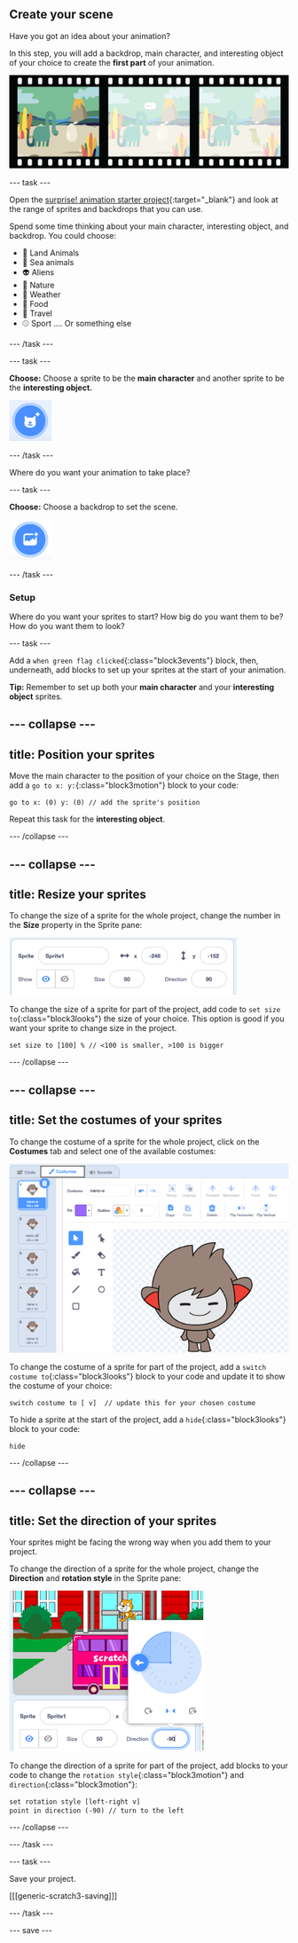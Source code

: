## Create your scene

Have you got an idea about your animation? 
  
In this step, you will add a backdrop, main character, and interesting object of your choice to create the **first part** of your animation. 

![A film strip with 3 frames. The first frame is highlighted. The frame shows a scene with character, object, and background.](images/scene.png)

--- task ---

Open the [surprise! animation starter project](https://scratch.mit.edu/projects/582222532/editor){:target="_blank"} and look at the range of sprites and backdrops that you can use. 

Spend some time thinking about your main character, interesting object, and backdrop. You could choose:

+ 🐯 Land Animals
+ 🐠 Sea animals 
+ 👽 Aliens
+ 🌿 Nature
+ 🌈 Weather
+ 🌮 Food
+ 🚀 Travel
+ ⚾ Sport
.... Or something else

--- /task ---

--- task ---

**Choose:** Choose a sprite to be the **main character** and another sprite to be the **interesting object.**

![The 'Choose a Sprite' icon.](images/add-sprite.png)

--- /task ---

Where do you want your animation to take place?

--- task ---

**Choose:** Choose a backdrop to set the scene. 

![The 'Choose a Backdrop' icon.](images/add-backdrop.png)

--- /task ---

### Setup

Where do you want your sprites to start? How big do you want them to be? How do you want them to look?

--- task ---

Add a `when green flag clicked`{:class="block3events"} block, then, underneath, add blocks to set up your sprites at the start of your animation. 

**Tip:** Remember to set up both your **main character** and your **interesting object** sprites.

--- collapse ---
---
title: Position your sprites
---

Move the main character to the position of your choice on the Stage, then add a `go to x: y:`{:class="block3motion"} block to your code:

```blocks3
go to x: (0) y: (0) // add the sprite's position
```

Repeat this task for the **interesting object**. 

--- /collapse ---

--- collapse ---
---
title: Resize your sprites
---

To change the size of a sprite for the whole project, change the number in the **Size** property in the Sprite pane:

![](images/sprite-pane-size.png)

To change the size of a sprite for part of the project, add code to `set size to`{:class="block3looks"} the size of your choice. This option is good if you want your sprite to change size in the project. 

```blocks3
set size to [100] % // <100 is smaller, >100 is bigger
```

--- /collapse ---

--- collapse ---
---
title: Set the costumes of your sprites
---

To change the costume of a sprite for the whole project, click on the **Costumes** tab and select one of the available costumes:

![The Costumes tab, with the available costumes for a sprite.](images/nano-costumes.png)

To change the costume of a sprite for part of the project, add a `switch costume to`{:class="block3looks"} block to your code and update it to show the costume of your choice:

```blocks3
switch costume to [ v]  // update this for your chosen costume
```

To hide a sprite at the start of the project, add a `hide`{:class="block3looks"} block to your code:

```blocks3
hide 
```

--- /collapse ---

--- collapse ---
---
title: Set the direction of your sprites
---

Your sprites might be facing the wrong way when you add them to your project. 

To change the direction of a sprite for the whole project, change the **Direction** and **rotation style** in the Sprite pane:

![The Direction and rotation style menu in the Sprite pane.](images/sprite-pane-direction.png)

To change the direction of a sprite for part of the project, add blocks to your code to change the `rotation style`{:class="block3motion"} and `direction`{:class="block3motion"}:

```blocks3
set rotation style [left-right v]
point in direction (-90) // turn to the left
```

--- /collapse ---

--- /task ---

--- task ---

Save your project.

[[[generic-scratch3-saving]]]

--- /task ---

--- save ---
